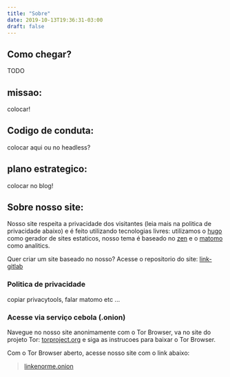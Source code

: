 ```yaml
---
title: "Sobre"
date: 2019-10-13T19:36:31-03:00
draft: false
---
```


## Como chegar?


TODO


## missao:

colocar!

## Codigo de conduta:

colocar aqui ou no headless?


## plano estrategico:

colocar no blog!

## Sobre nosso site:

Nosso site respeita a privacidade dos visitantes (leia mais na politica de privacidade abaixo) e é feito utilizando tecnologias livres: utilizamos o [hugo](https://gohugo.io/) como gerador de sites estaticos, nosso tema é baseado no [zen](https://github.com/frjo/hugo-theme-zen) e o [matomo](https://matomo.org/) como analitics.

Quer criar um site baseado no nosso? Acesse o repositorio do site: [link-gitlab](http://gitlab.com)

### Politica de privacidade

copiar privacytools, falar matomo etc ...

### Acesse via serviço cebola (.onion)

Navegue no nosso site anonimamente com o Tor Browser, va no site do projeto Tor: [torproject.org](https://www.torproject.org/pt-BR/) e siga as instrucoes para baixar o Tor Browser.

Com o Tor Browser aberto, acesse nosso site com o link abaixo:

> [linkenorme.onion](http://linkenorme.onion)
